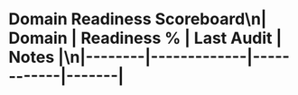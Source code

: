 # Domain Readiness Scoreboard\n| Domain | Readiness % | Last Audit | Notes |\n|--------|-------------|------------|-------|
